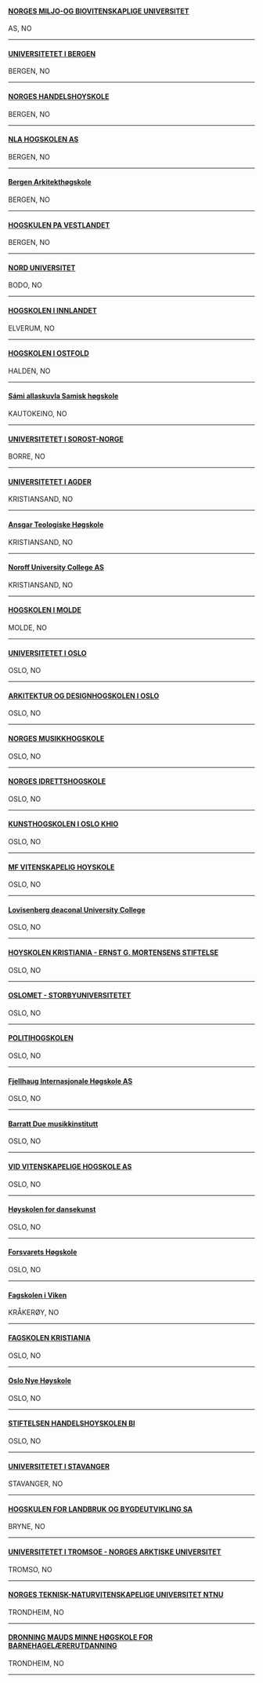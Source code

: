 <h4>
  <a href="http://www.nmbu.no">
    NORGES MILJO-OG BIOVITENSKAPLIGE UNIVERSITET
  </a>
</h4>
AS, NO

---
<h4>
  <a href="//www.uib.no">
    UNIVERSITETET I BERGEN
  </a>
</h4>
BERGEN, NO

---
<h4>
  <a href="//www.nhh.no">
    NORGES HANDELSHOYSKOLE
  </a>
</h4>
BERGEN, NO

---
<h4>
  <a href="//www.nla.no">
    NLA HOGSKOLEN AS
  </a>
</h4>
BERGEN, NO

---
<h4>
  <a href="//www.bas.org">
    Bergen Arkitekthøgskole
  </a>
</h4>
BERGEN, NO

---
<h4>
  <a href="//www.hvl.no/">
    HOGSKULEN PA VESTLANDET
  </a>
</h4>
BERGEN, NO

---
<h4>
  <a href="//www.nord.no">
    NORD UNIVERSITET
  </a>
</h4>
BODO, NO

---
<h4>
  <a href="http://inn.no/">
    HOGSKOLEN I INNLANDET
  </a>
</h4>
ELVERUM, NO

---
<h4>
  <a href="//www.hiof.no">
    HOGSKOLEN I OSTFOLD
  </a>
</h4>
HALDEN, NO

---
<h4>
  <a href="//www.samas.no">
    Sámi allaskuvla Samisk høgskole
  </a>
</h4>
KAUTOKEINO, NO

---
<h4>
  <a href="//www.usn.no">
    UNIVERSITETET I SOROST-NORGE
  </a>
</h4>
BORRE, NO

---
<h4>
  <a href="//www.uia.no">
    UNIVERSITETET I AGDER
  </a>
</h4>
KRISTIANSAND, NO

---
<h4>
  <a href="//www.ansgarskolen.no">
    Ansgar Teologiske Høgskole
  </a>
</h4>
KRISTIANSAND, NO

---
<h4>
  <a href="//www.noroff.no/en">
    Noroff University College AS
  </a>
</h4>
KRISTIANSAND, NO

---
<h4>
  <a href="//www.himolde.no">
    HOGSKOLEN I MOLDE
  </a>
</h4>
MOLDE, NO

---
<h4>
  <a href="//www.uio.no">
    UNIVERSITETET I OSLO
  </a>
</h4>
OSLO, NO

---
<h4>
  <a href="//www.aho.no">
    ARKITEKTUR OG DESIGNHOGSKOLEN I OSLO
  </a>
</h4>
OSLO, NO

---
<h4>
  <a href="//www.nmh.no">
    NORGES MUSIKKHOGSKOLE
  </a>
</h4>
OSLO, NO

---
<h4>
  <a href="//www.nih.no">
    NORGES IDRETTSHOGSKOLE
  </a>
</h4>
OSLO, NO

---
<h4>
  <a href="//www.khio.no">
    KUNSTHOGSKOLEN I OSLO KHIO
  </a>
</h4>
OSLO, NO

---
<h4>
  <a href="//mf.no">
    MF VITENSKAPELIG HOYSKOLE
  </a>
</h4>
OSLO, NO

---
<h4>
  <a href="//www.ldh.no">
    Lovisenberg deaconal University College
  </a>
</h4>
OSLO, NO

---
<h4>
  <a href="//www.kristiania.no">
    HOYSKOLEN KRISTIANIA - ERNST G. MORTENSENS STIFTELSE
  </a>
</h4>
OSLO, NO

---
<h4>
  <a href="//www.oslomet.no/en">
    OSLOMET - STORBYUNIVERSITETET
  </a>
</h4>
OSLO, NO

---
<h4>
  <a href="//www.phs.no">
    POLITIHOGSKOLEN
  </a>
</h4>
OSLO, NO

---
<h4>
  <a href="//fih.fjellhaug.no">
    Fjellhaug Internasjonale Høgskole AS
  </a>
</h4>
OSLO, NO

---
<h4>
  <a href="http://www.barrattdue.no/">
    Barratt Due musikkinstitutt
  </a>
</h4>
OSLO, NO

---
<h4>
  <a href="//www.vid.no">
    VID VITENSKAPELIGE HOGSKOLE AS
  </a>
</h4>
OSLO, NO

---
<h4>
  <a href="//www.hfdk.no">
    Høyskolen for dansekunst
  </a>
</h4>
OSLO, NO

---
<h4>
  <a href="http://hogskolene.forsvaret.no/forsvarets-hogskole/Sider/forsvarets-hogskole.aspx">
    Forsvarets Høgskole
  </a>
</h4>
OSLO, NO

---
<h4>
  <a href="https://fagskolen-viken.no/">
    Fagskolen i Viken
  </a>
</h4>
KRÅKERØY, NO

---
<h4>
  <a href="//www.kristiania.no">
    FAGSKOLEN KRISTIANIA
  </a>
</h4>
OSLO, NO

---
<h4>
  <a href="//www.oslonyehoyskole.no">
    Oslo Nye Høyskole
  </a>
</h4>
OSLO, NO

---
<h4>
  <a href="//www.bi.no">
    STIFTELSEN HANDELSHOYSKOLEN BI
  </a>
</h4>
OSLO, NO

---
<h4>
  <a href="//www.uis.no">
    UNIVERSITETET I STAVANGER
  </a>
</h4>
STAVANGER, NO

---
<h4>
  <a href="//www.hgut.no">
    HOGSKULEN FOR LANDBRUK OG BYGDEUTVIKLING SA
  </a>
</h4>
BRYNE, NO

---
<h4>
  <a href="http://uit.no/">
    UNIVERSITETET I TROMSOE - NORGES ARKTISKE UNIVERSITET
  </a>
</h4>
TROMSO, NO

---
<h4>
  <a href="//www.ntnu.no">
    NORGES TEKNISK-NATURVITENSKAPELIGE UNIVERSITET NTNU
  </a>
</h4>
TRONDHEIM, NO

---
<h4>
  <a href="//www.dmmh.no">
    DRONNING MAUDS MINNE HØGSKOLE FOR BARNEHAGELÆRERUTDANNING
  </a>
</h4>
TRONDHEIM, NO

---
